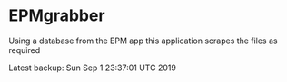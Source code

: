 # EPMgrabber
Using a database from the EPM app this application scrapes the files as required


Latest backup: Sun Sep 1 23:37:01 UTC 2019
